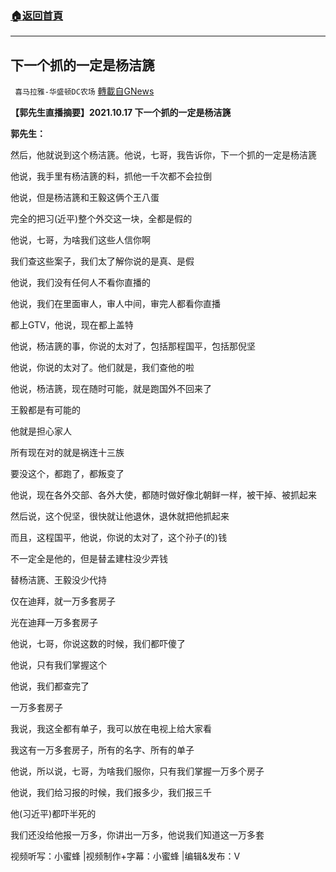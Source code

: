 ###  [:house:返回首頁](https://github.com/ourhimalayas/txt)
---


## 下一个抓的一定是杨洁篪
` 喜马拉雅-华盛顿DC农场` [轉載自GNews](https://gnews.org/zh-hans/1602879/)

**【郭先生直播摘要】2021.10.17 下一个抓的一定是杨洁篪**

**郭先生：**

然后，他就说到这个杨洁篪。他说，七哥，我告诉你，下一个抓的一定是杨洁篪

他说，我手里有杨洁篪的料，抓他一千次都不会拉倒

他说，但是杨洁篪和王毅这俩个王八蛋

完全的把习(近平)整个外交这一块，全都是假的

他说，七哥，为啥我们这些人信你啊

我们查这些案子，我们太了解你说的是真、是假

他说，我们没有任何人不看你直播的

他说，我们在里面审人，审人中间，审完人都看你直播

都上GTV，他说，现在都上盖特

他说，杨洁篪的事，你说的太对了，包括那程国平，包括那倪坚

他说，你说的太对了。他们就是，我们查他的啦

他说，杨洁篪，现在随时可能，就是跑国外不回来了

王毅都是有可能的

他就是担心家人

所有现在对的就是祸连十三族

要没这个，都跑了，都叛变了

他说，现在各外交部、各外大使，都随时做好像北朝鲜一样，被干掉、被抓起来

然后说，这个倪坚，很快就让他退休，退休就把他抓起来

而且，这程国平，他说，你说的太对了，这个孙子(的)钱

不一定全是他的，但是替孟建柱没少弄钱

替杨洁篪、王毅没少代持

仅在迪拜，就一万多套房子

光在迪拜一万多套房子

他说，七哥，你说这数的时候，我们都吓傻了

他说，只有我们掌握这个

他说，我们都查完了

一万多套房子

我说，我这全都有单子，我可以放在电视上给大家看

我这有一万多套房子，所有的名字、所有的单子

他说，所以说，七哥，为啥我们服你，只有我们掌握一万多个房子

他说，我们给习报的时候，我们报多少，我们报三千

他(习近平)都吓半死的

我们还没给他报一万多，你讲出一万多，他说我们知道这一万多套



视频听写：小蜜蜂 |视频制作+字幕：小蜜蜂 |编辑&发布：V
